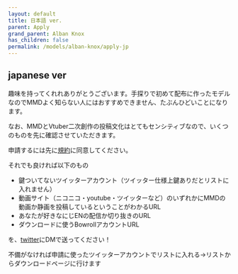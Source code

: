 ```yaml
---
layout: default
title: 日本語 ver.
parent: Apply
grand_parent: Alban Knox
has_children: false
permalink: /models/alban-knox/apply-jp
---
```


## japanese ver
趣味を持ってくれれありがとうございます。手探りで初めて配布に作ったモデルなのでMMDよく知らない人にはおすすめできません、たぶんひどいことになります。

なお、MMDとVtuber二次創作の投稿文化はとてもセンシティブなので、いくつのものを先に確認させていただきます。

申請するには先に[規約](../tos/tos-jp.md)に同意してください。

それでも良ければ以下のもの
- 鍵ついてないツイッターアカウント（ツイッター仕様上鍵ありだとリストに入れません）
- 動画サイト（ニコニコ・youtube・ツイッターなど）のいずれかにMMDの動画か静画を投稿しているということがわかるURL
- あなたが好きなにじENの配信か切り抜きのURL
- ダウンロードに使うBowrollアカウントURL

を、[twitter](https://twitter.com/hokekyooo)にDMで送ってください！

不備がなければ申請に使ったツイッターアカウントでリストに入れる→リストからダウンロードページに行けます
